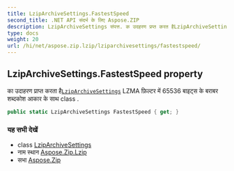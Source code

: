 ```yaml
---
title: LzipArchiveSettings.FastestSpeed
second_title: .NET API संदर्भ के लिए Aspose.ZIP
description: LzipArchiveSettings संपत्त. क उदहरण प्रप्त करत हैLzipArchiveSettings LZMA फ़ल्टर में 65536 बइट्स के बरबर शब्दकश आकर के सथ class .
type: docs
weight: 20
url: /hi/net/aspose.zip.lzip/lziparchivesettings/fastestspeed/
---
```

## LzipArchiveSettings.FastestSpeed property

का उदाहरण प्राप्त करता है[`LzipArchiveSettings`](../) LZMA फ़िल्टर में 65536 बाइट्स के बराबर शब्दकोश आकार के साथ class .

```csharp
public static LzipArchiveSettings FastestSpeed { get; }
```

### यह सभी देखें

* class [LzipArchiveSettings](../)
* नाम स्थान [Aspose.Zip.Lzip](../../lziparchivesettings/)
* सभा [Aspose.Zip](../../../)


